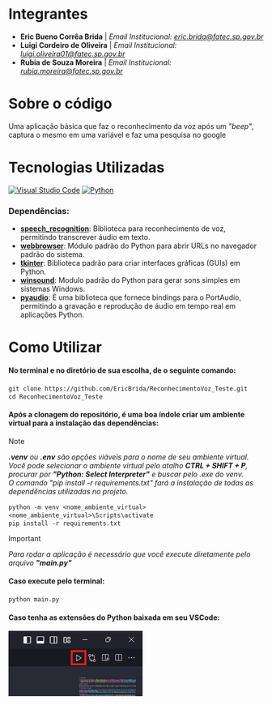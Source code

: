 # Integrantes 

- **Eric Bueno Corrêa Brida** | *Email Institucional: [eric.brida@fatec.sp.gov.br](mailto:eric.brida@fatec.sp.gov.br)*
- **Luigi Cordeiro de Oliveira** | *Email Institucional: [luigi.oliveira01@fatec.sp.gov.br](mailto:luigi.oliveira01@fatec.sp.gov.br)*
- **Rubia de Souza Moreira** | *Email Institucional: [rubia.moreira@fatec.sp.gov.br](mailto:rubia.moreira@fatec.sp.gov.br)*

# Sobre o código

Uma aplicação básica que faz o reconhecimento da voz após um *"beep"*, captura o mesmo em uma variável e faz uma pesquisa no google

# Tecnologias Utilizadas

[![Visual Studio Code](https://img.shields.io/badge/Visual%20Studio%20Code-0078d7.svg?style=for-the-badge&logo=visual-studio-code&logoColor=white)](https://code.visualstudio.com/docs)
[![Python](https://img.shields.io/badge/python-3670A0?style=for-the-badge&logo=python&logoColor=ffdd54)](https://docs.python.org/pt-br/3/)

### Dependências:
- **[speech_recognition](https://pypi.org/project/SpeechRecognition/)**: Biblioteca para reconhecimento de voz, permitindo transcrever áudio em texto.
- **[webbrowser](https://docs.python.org/3/library/webbrowser.html)**: Módulo padrão do Python para abrir URLs no navegador padrão do sistema.
- **[tkinter](https://docs.python.org/3/library/tkinter.html)**: Biblioteca padrão para criar interfaces gráficas  (GUIs) em Python.
- **[winsound](https://docs.python.org/3/library/winsound.html)**: Modulo padrão do Python para gerar sons simples em sistemas Windows.
- **[pyaudio](https://people.csail.mit.edu/hubert/pyaudio/docs/)**: É uma biblioteca que fornece bindings para o PortAudio, permitindo a gravação e reprodução de áudio em tempo real em aplicações Python.

# Como Utilizar

#### No terminal e no diretório de sua escolha, de o seguinte comando:
```
git clone https://github.com/EricBrida/ReconhecimentoVoz_Teste.git
cd ReconhecimentoVoz_Teste
```

#### Após a clonagem do repositório, é uma boa índole criar um ambiente virtual para a instalação das dependências:

> [!NOTE]
> ***.venv** ou **.env** são opções viáveis para o nome de seu ambiente virtual.* </br>
> *Você pode selecionar o ambiente virtual pelo atalho **CTRL + SHIFT + P**, procurar por **"Python: Select Interpreter"** e buscar pelo .exe do venv.* </br>
> *O comando "pip install -r requirements.txt" fará a instalação de todas as dependências utilizadas no projeto.*

```
python -m venv <nome_ambiente_virtual>
<nome_ambiente_virtual>\Scripts\activate
pip install -r requirements.txt
```

> [!IMPORTANT]
> *Para rodar a aplicação é necessário que você execute diretamente pelo arquivo **"main.py"***

#### Caso execute pelo terminal: 
```
python main.py
```

#### Caso tenha as extensões do Python baixada em seu VSCode:
![RUN_PYTHON](img\RUN_PYTHON.png)
